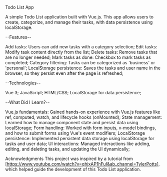 Todo List App

A simple Todo List application built with Vue.js. 
This app allows users to create, categorize, and manage their tasks, 
  with data persistence using localStorage.

--Features--

Add tasks: Users can add new tasks with a category selection;
Edit tasks: Modify task content directly from the list;
Delete tasks: Remove tasks that are no longer needed;
Mark tasks as done: Checkbox to mark tasks as completed;
Category filtering: Tasks can be categorized as 'business' or 'personal';
LocalStorage persistence: Saves the tasks and user name in the browser,
  so they persist even after the page is refreshed;

--Technologies--

Vue 3;
JavaScript;
HTML/CSS;
LocalStorage for data persistence;

--What Did I Learn?--

Vue.js fundamentals: Gained hands-on experience with Vue.js features like ref, computed, watch, and lifecycle hooks (onMounted);
State management: Learned how to manage component state and persist data using localStorage;
Form handling: Worked with form inputs, v-model bindings, and how to submit forms using Vue's event modifiers;
LocalStorage persistence: Implemented persistent data storage using localStorage for tasks and user data;
UI interactions: Managed interactions like adding, editing, and deleting tasks, and updating the UI dynamically;

Acknowledgments
This project was inspired by a tutorial from [https://www.youtube.com/watch?v=qhjxAP1hFuI&ab_channel=TylerPotts], which helped guide the development of this Todo List application.
